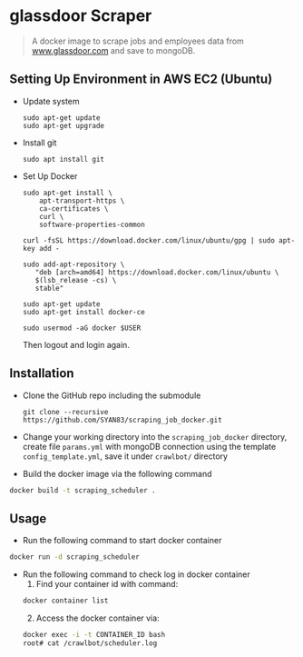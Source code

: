 # glassdoor Scraper

> A docker image to scrape jobs and employees data from www.glassdoor.com and save to mongoDB.

## Setting Up Environment in AWS EC2 (Ubuntu)

- Update system
  ```
  sudo apt-get update
  sudo apt-get upgrade
  ```

- Install git
  ```
  sudo apt install git
  ```
  
- Set Up Docker

  ```
  sudo apt-get install \
      apt-transport-https \
      ca-certificates \
      curl \
      software-properties-common

  curl -fsSL https://download.docker.com/linux/ubuntu/gpg | sudo apt-key add -

  sudo add-apt-repository \
     "deb [arch=amd64] https://download.docker.com/linux/ubuntu \
     $(lsb_release -cs) \
     stable"

  sudo apt-get update    
  sudo apt-get install docker-ce

  sudo usermod -aG docker $USER
  ```
  Then logout and login again.

## Installation

- Clone the GitHub repo including the submodule
  ```
  git clone --recursive https://github.com/SYAN83/scraping_job_docker.git
  ```
- Change your working directory into the `scraping_job_docker` directory, create file `params.yml` with mongoDB connection using the template `config_template.yml`, save it under `crawlbot/` directory

- Build the docker image via the following command

```sh
docker build -t scraping_scheduler .
```

## Usage

- Run the following command to start docker container

```sh
docker run -d scraping_scheduler
```

- Run the following command to check log in docker container
  1. Find your container id with command:
  ```sh
  docker container list
  ```
  2. Access the docker container via:
  ```sh
  docker exec -i -t CONTAINER_ID bash
  root# cat /crawlbot/scheduler.log
  ```

